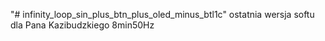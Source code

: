 "# infinity_loop_sin_plus_btn_plus_oled_minus_btl1c" 
ostatnia wersja softu dla Pana Kazibudzkiego 8min50Hz
